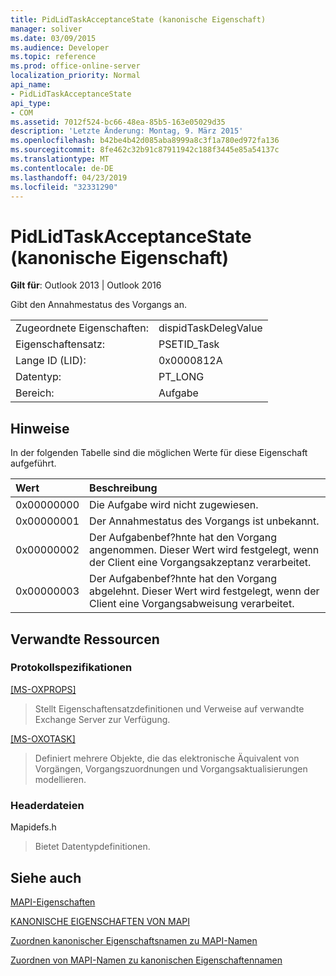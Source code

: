 ```yaml
---
title: PidLidTaskAcceptanceState (kanonische Eigenschaft)
manager: soliver
ms.date: 03/09/2015
ms.audience: Developer
ms.topic: reference
ms.prod: office-online-server
localization_priority: Normal
api_name:
- PidLidTaskAcceptanceState
api_type:
- COM
ms.assetid: 7012f524-bc66-48ea-85b5-163e05029d35
description: 'Letzte Änderung: Montag, 9. März 2015'
ms.openlocfilehash: b42be4b42d085aba8999a8c3f1a780ed972fa136
ms.sourcegitcommit: 8fe462c32b91c87911942c188f3445e85a54137c
ms.translationtype: MT
ms.contentlocale: de-DE
ms.lasthandoff: 04/23/2019
ms.locfileid: "32331290"
---
```

# <a name="pidlidtaskacceptancestate-canonical-property"></a>PidLidTaskAcceptanceState (kanonische Eigenschaft)

  
  
**Gilt für**: Outlook 2013 | Outlook 2016 
  
Gibt den Annahmestatus des Vorgangs an.
  
|||
|:-----|:-----|
|Zugeordnete Eigenschaften:  <br/> |dispidTaskDelegValue  <br/> |
|Eigenschaftensatz:  <br/> |PSETID_Task  <br/> |
|Lange ID (LID):  <br/> |0x0000812A  <br/> |
|Datentyp:  <br/> |PT_LONG  <br/> |
|Bereich:  <br/> |Aufgabe  <br/> |
   
## <a name="remarks"></a>Hinweise

In der folgenden Tabelle sind die möglichen Werte für diese Eigenschaft aufgeführt.
  
|**Wert**|**Beschreibung**|
|:-----|:-----|
|0x00000000  <br/> |Die Aufgabe wird nicht zugewiesen.  <br/> |
|0x00000001  <br/> |Der Annahmestatus des Vorgangs ist unbekannt.  <br/> |
|0x00000002  <br/> |Der Aufgabenbef?hnte hat den Vorgang angenommen. Dieser Wert wird festgelegt, wenn der Client eine Vorgangsakzeptanz verarbeitet.  <br/> |
|0x00000003  <br/> |Der Aufgabenbef?hnte hat den Vorgang abgelehnt. Dieser Wert wird festgelegt, wenn der Client eine Vorgangsabweisung verarbeitet.  <br/> |
   
## <a name="related-resources"></a>Verwandte Ressourcen

### <a name="protocol-specifications"></a>Protokollspezifikationen

[[MS-OXPROPS]](https://msdn.microsoft.com/library/f6ab1613-aefe-447d-a49c-18217230b148%28Office.15%29.aspx)
  
> Stellt Eigenschaftensatzdefinitionen und Verweise auf verwandte Exchange Server zur Verfügung.
    
[[MS-OXOTASK]](https://msdn.microsoft.com/library/55600ec0-6195-4730-8436-59c7931ef27e%28Office.15%29.aspx)
  
> Definiert mehrere Objekte, die das elektronische Äquivalent von Vorgängen, Vorgangszuordnungen und Vorgangsaktualisierungen modellieren.
    
### <a name="header-files"></a>Headerdateien

Mapidefs.h
  
> Bietet Datentypdefinitionen.
    
## <a name="see-also"></a>Siehe auch



[MAPI-Eigenschaften](mapi-properties.md)
  
[KANONISCHE EIGENSCHAFTEN VON MAPI](mapi-canonical-properties.md)
  
[Zuordnen kanonischer Eigenschaftsnamen zu MAPI-Namen](mapping-canonical-property-names-to-mapi-names.md)
  
[Zuordnen von MAPI-Namen zu kanonischen Eigenschaftennamen](mapping-mapi-names-to-canonical-property-names.md)

